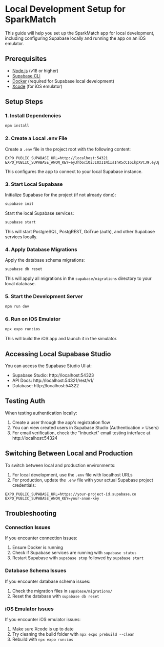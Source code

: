 # Local Development Setup for SparkMatch

This guide will help you set up the SparkMatch app for local development, including configuring Supabase locally and running the app on an iOS emulator.

## Prerequisites

- [Node.js](https://nodejs.org/) (v18 or higher)
- [Supabase CLI](https://supabase.com/docs/guides/cli)
- [Docker](https://www.docker.com/) (required for Supabase local development)
- [Xcode](https://developer.apple.com/xcode/) (for iOS emulator)

## Setup Steps

### 1. Install Dependencies

```bash
npm install
```

### 2. Create a Local .env File

Create a `.env` file in the project root with the following content:

```
EXPO_PUBLIC_SUPABASE_URL=http://localhost:54321
EXPO_PUBLIC_SUPABASE_ANON_KEY=eyJhbGciOiJIUzI1NiIsInR5cCI6IkpXVCJ9.eyJpc3MiOiJzdXBhYmFzZS1kZW1vIiwicm9sZSI6ImFub24iLCJleHAiOjE5ODM4MTI5OTZ9.CRXP1A7WOeoJeXxjNni43kdQwgnWNReilDMblYTn_I0
```

This configures the app to connect to your local Supabase instance.

### 3. Start Local Supabase

Initialize Supabase for the project (if not already done):

```bash
supabase init
```

Start the local Supabase services:

```bash
supabase start
```

This will start PostgreSQL, PostgREST, GoTrue (auth), and other Supabase services locally.

### 4. Apply Database Migrations

Apply the database schema migrations:

```bash
supabase db reset
```

This will apply all migrations in the `supabase/migrations` directory to your local database.

### 5. Start the Development Server

```bash
npm run dev
```

### 6. Run on iOS Emulator

```bash
npx expo run:ios
```

This will build the iOS app and launch it in the simulator.

## Accessing Local Supabase Studio

You can access the Supabase Studio UI at:

- Supabase Studio: http://localhost:54323
- API Docs: http://localhost:54321/rest/v1/
- Database: http://localhost:54322

## Testing Auth

When testing authentication locally:

1. Create a user through the app's registration flow
2. You can view created users in Supabase Studio (Authentication > Users)
3. For email verification, check the "Inbucket" email testing interface at http://localhost:54324

## Switching Between Local and Production

To switch between local and production environments:

1. For local development, use the `.env` file with localhost URLs
2. For production, update the `.env` file with your actual Supabase project credentials:

```
EXPO_PUBLIC_SUPABASE_URL=https://your-project-id.supabase.co
EXPO_PUBLIC_SUPABASE_ANON_KEY=your-anon-key
```

## Troubleshooting

### Connection Issues

If you encounter connection issues:

1. Ensure Docker is running
2. Check if Supabase services are running with `supabase status`
3. Restart Supabase with `supabase stop` followed by `supabase start`

### Database Schema Issues

If you encounter database schema issues:

1. Check the migration files in `supabase/migrations/`
2. Reset the database with `supabase db reset`

### iOS Emulator Issues

If you encounter iOS emulator issues:

1. Make sure Xcode is up to date
2. Try cleaning the build folder with `npx expo prebuild --clean`
3. Rebuild with `npx expo run:ios` 